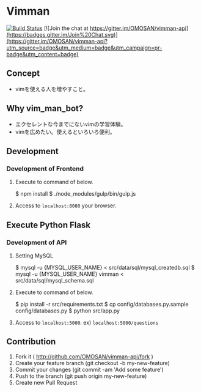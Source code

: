 # Vimman


[![Build Status](https://travis-ci.org/OMOSAN/vimman-api.svg?branch=master)](https://travis-ci.org/OMOSAN/vimman-api)
[![Join the chat at https://gitter.im/OMOSAN/vimman-api](https://badges.gitter.im/Join%20Chat.svg)](https://gitter.im/OMOSAN/vimman-api?utm_source=badge&utm_medium=badge&utm_campaign=pr-badge&utm_content=badge)


## Concept

- vimを使える人を増やすこと。


## Why vim_man_bot?

- エクセレントな今までにないvimの学習体験。
- vimを広めたい。使えるといろいろ便利。


## Development


### Development of Frontend

1) Execute to command of below.

    $ npm install
    $ ./node_modules/gulp/bin/gulp.js

2) Access to `localhost:8080` your browser.


## Execute Python Flask

### Development of API

1) Setting MySQL

    $ mysql -u {MYSQL_USER_NAME} < src/data/sql/mysql_createdb.sql
    $ mysql -u {MYSQL_USER_NAME} vimman < src/data/sql/mysql_schema.sql

2) Execute to command of below.

    $ pip install -r src/requirements.txt
    $ cp config/databases.py.sample config/databases.py
    $ python src/app.py

3) Access to `localhost:5000`. ex) `localhost:5000/questions`


## Contribution

1. Fork it ( http://github.com/OMOSAN/vimman-api/fork )
2. Create your feature branch (git checkout -b my-new-feature)
3. Commit your changes (git commit -am 'Add some feature')
4. Push to the branch (git push origin my-new-feature)
5. Create new Pull Request

